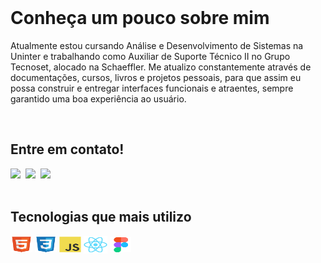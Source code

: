 <!--[![Typing SVG](https://readme-typing-svg.herokuapp.com/?duration=4000&color=%2339FF14&lines=Olá!+Meu+nome+é+Igor+Matheus)](https://github.com/mattigor)-->
<div style="display: inline_block;"><br>
  <h1>Conheça um pouco sobre mim</h1>
  <p>Atualmente estou cursando Análise e Desenvolvimento de Sistemas na Uninter e trabalhando como Auxiliar de Suporte Técnico II no Grupo Tecnoset, alocado na Schaeffler. Me atualizo constantemente através de documentações, cursos, livros e projetos pessoais, para que assim eu possa construir e entregar interfaces funcionais e atraentes, sempre garantido uma boa experiência ao usuário.</p>
</div>
<!-- Contato -->
<div style="display: inline_block;"><br>
  <h2>Entre em contato!</h2>
  <div align="left">
    <a href="mailto:mattigor.impr@gmail.com"><img src="https://img.shields.io/badge/gmail-D14836?&style=for-the-badge&logo=gmail&logoColor=white&link=mailto:mattigor.impr@gmail.com" style="height: 25px;"></a>&nbsp;&nbsp;<a href="https://www.linkedin.com/in/mattigor"><img src="https://img.shields.io/badge/linkedin-%230077B5.svg?&style=for-the-badge&logo=linkedin&logoColor=white&link=mailto:https://www.linkedin.com/in/mattigor/" style="height: 25px;"></a>&nbsp;&nbsp;<a href="https://t.me/mattigor"><img src="https://img.shields.io/badge/Telegram-2CA5E0?style=for-the-badge&logo=telegram&logoColor=white"style="height: 25px;">
    </a>
  </div>
</div>
<!-- Tecnologias -->
<div style="display: inline_block;"><br>
  <h2>Tecnologias que mais utilizo</h2>
  <img align="center" alt="Igor-HTML" height="25" width="35" src="https://github.com/devicons/devicon/blob/master/icons/html5/html5-original.svg">
  <img align="center" alt="Igor-CSS" height="25" width="35" src="https://github.com/devicons/devicon/blob/master/icons/css3/css3-original.svg">
  <img align="center" alt="Igor-Js" height="25" width="35" src="https://github.com/devicons/devicon/blob/master/icons/javascript/javascript-original.svg">
  <img align="center" alt="Igor-React" height="28" width="38" src="https://github.com/devicons/devicon/blob/master/icons/react/react-original.svg">
  <img align="center" alt="Igor-Figma" height="24" width="34" src="https://github.com/devicons/devicon/blob/master/icons/figma/figma-original.svg">
</div>

